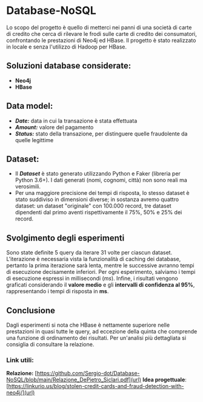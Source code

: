 # Database-NoSQL
Lo scopo del progetto è quello di metterci nei panni di una società di carte di credito che cerca di rilevare le frodi sulle carte di credito dei consumatori, confrontando le prestazioni di Neo4j ed HBase. 
Il progetto è stato realizzato in locale e senza l'utilizzo di Hadoop per HBase.

## **Soluzioni database considerate:**
- **Neo4j**
- **HBase**

## **Data model:**
- ***Date:*** data in cui la transazione è stata effettuata
- ***Amount:*** valore del pagamento
- ***Status:*** stato della transazione, per distinguere quelle fraudolente da quelle legittime

## **Dataset:**
- Il ***Dataset*** è stato generato utilizzando Python e Faker (libreria per Python 3.6+). I dati generati (nomi, cognomi, città) non sono reali ma verosimili.
- Per una maggiore precisione dei tempi di risposta, lo stesso dataset è stato suddiviso in dimensioni diverse; in sostanza avremo quattro dataset: un dataset "originale" con 100.000 record, tre dataset dipendenti dal primo aventi rispettivamente il 75%, 50% e 25% dei record.

## Svolgimento degli esperimenti
Sono state definite 5 query da iterare 31 volte per ciascun dataset. L'iterazione è necessaria vista la funzionalità di caching dei database, pertanto la prima iterazione sarà lenta, mentre le successive avranno tempi di esecuzione decisamente inferiori. Per ogni esperimento, salviamo i tempi di esecuzione espressi in millisecondi (*ms*).
Infine, i risultati vengono graficati considerando il **valore medio** e gli **intervalli di confidenza al 95%**, rappresentando i tempi di risposta in **ms**.

## Conclusione
Dagli esperimenti si nota che HBase è nettamente superiore nelle prestazioni in quasi tutte le query, ad eccezione della quinta che comprende una funzione di ordinamento dei risultati. Per un'analisi più dettagliata si consiglia di consultare la relazione. 

### Link utili:
**Relazione:** [https://github.com/Sergio-dot/Database-NoSQL/blob/main/Relazione_DePietro_Siclari.pdf](url)
**Idea progettuale**: [https://linkurio.us/blog/stolen-credit-cards-and-fraud-detection-with-neo4j/](url)
